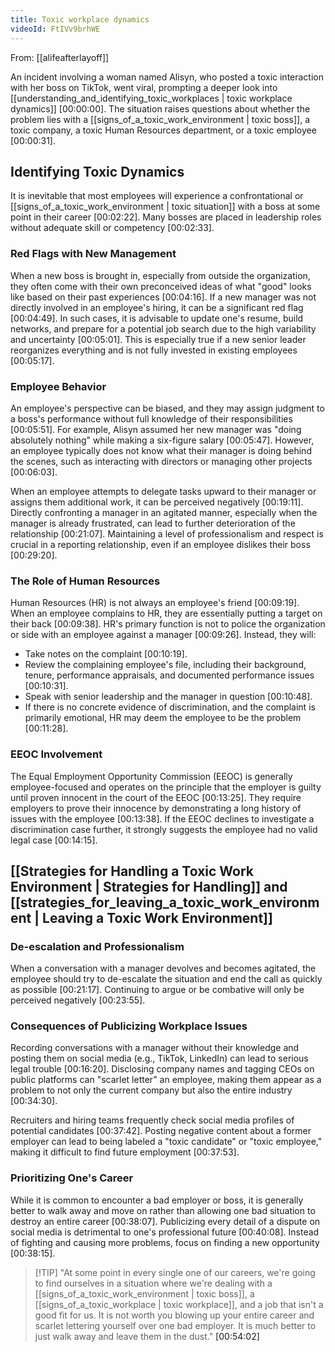 ```yaml
---
title: Toxic workplace dynamics
videoId: FtIVv9brhWE
---
```


From: [[alifeafterlayoff]] <br/> 

An incident involving a woman named Alisyn, who posted a toxic interaction with her boss on TikTok, went viral, prompting a deeper look into [[understanding_and_identifying_toxic_workplaces | toxic workplace dynamics]] <a class="yt-timestamp" data-t="00:00:00">[00:00:00]</a>. The situation raises questions about whether the problem lies with a [[signs_of_a_toxic_work_environment | toxic boss]], a toxic company, a toxic Human Resources department, or a toxic employee <a class="yt-timestamp" data-t="00:00:31">[00:00:31]</a>.

## Identifying Toxic Dynamics

It is inevitable that most employees will experience a confrontational or [[signs_of_a_toxic_work_environment | toxic situation]] with a boss at some point in their career <a class="yt-timestamp" data-t="00:02:22">[00:02:22]</a>. Many bosses are placed in leadership roles without adequate skill or competency <a class="yt-timestamp" data-t="00:02:33">[00:02:33]</a>.

### Red Flags with New Management
When a new boss is brought in, especially from outside the organization, they often come with their own preconceived ideas of what "good" looks like based on their past experiences <a class="yt-timestamp" data-t="00:04:16">[00:04:16]</a>. If a new manager was not directly involved in an employee's hiring, it can be a significant red flag <a class="yt-timestamp" data-t="00:04:49">[00:04:49]</a>. In such cases, it is advisable to update one's resume, build networks, and prepare for a potential job search due to the high variability and uncertainty <a class="yt-timestamp" data-t="00:05:01">[00:05:01]</a>. This is especially true if a new senior leader reorganizes everything and is not fully invested in existing employees <a class="yt-timestamp" data-t="00:05:17">[00:05:17]</a>.

### Employee Behavior
An employee's perspective can be biased, and they may assign judgment to a boss's performance without full knowledge of their responsibilities <a class="yt-timestamp" data-t="00:05:51">[00:05:51]</a>. For example, Alisyn assumed her new manager was "doing absolutely nothing" while making a six-figure salary <a class="yt-timestamp" data-t="00:05:47">[00:05:47]</a>. However, an employee typically does not know what their manager is doing behind the scenes, such as interacting with directors or managing other projects <a class="yt-timestamp" data-t="00:06:03">[00:06:03]</a>.

When an employee attempts to delegate tasks upward to their manager or assigns them additional work, it can be perceived negatively <a class="yt-timestamp" data-t="00:19:11">[00:19:11]</a>. Directly confronting a manager in an agitated manner, especially when the manager is already frustrated, can lead to further deterioration of the relationship <a class="yt-timestamp" data-t="00:21:07">[00:21:07]</a>. Maintaining a level of professionalism and respect is crucial in a reporting relationship, even if an employee dislikes their boss <a class="yt-timestamp" data-t="00:29:20">[00:29:20]</a>.

### The Role of Human Resources
Human Resources (HR) is not always an employee's friend <a class="yt-timestamp" data-t="00:09:19">[00:09:19]</a>. When an employee complains to HR, they are essentially putting a target on their back <a class="yt-timestamp" data-t="00:09:38">[00:09:38]</a>. HR's primary function is not to police the organization or side with an employee against a manager <a class="yt-timestamp" data-t="00:09:26">[00:09:26]</a>. Instead, they will:
*   Take notes on the complaint <a class="yt-timestamp" data-t="00:10:19">[00:10:19]</a>.
*   Review the complaining employee's file, including their background, tenure, performance appraisals, and documented performance issues <a class="yt-timestamp" data-t="00:10:31">[00:10:31]</a>.
*   Speak with senior leadership and the manager in question <a class="yt-timestamp" data-t="00:10:48">[00:10:48]</a>.
*   If there is no concrete evidence of discrimination, and the complaint is primarily emotional, HR may deem the employee to be the problem <a class="yt-timestamp" data-t="00:11:28">[00:11:28]</a>.

### EEOC Involvement
The Equal Employment Opportunity Commission (EEOC) is generally employee-focused and operates on the principle that the employer is guilty until proven innocent in the court of the EEOC <a class="yt-timestamp" data-t="00:13:25">[00:13:25]</a>. They require employers to prove their innocence by demonstrating a long history of issues with the employee <a class="yt-timestamp" data-t="00:13:38">[00:13:38]</a>. If the EEOC declines to investigate a discrimination case further, it strongly suggests the employee had no valid legal case <a class="yt-timestamp" data-t="00:14:15">[00:14:15]</a>.

## [[Strategies for Handling a Toxic Work Environment | Strategies for Handling]] and [[strategies_for_leaving_a_toxic_work_environment | Leaving a Toxic Work Environment]]

### De-escalation and Professionalism
When a conversation with a manager devolves and becomes agitated, the employee should try to de-escalate the situation and end the call as quickly as possible <a class="yt-timestamp" data-t="00:21:17">[00:21:17]</a>. Continuing to argue or be combative will only be perceived negatively <a class="yt-timestamp" data-t="00:23:55">[00:23:55]</a>.

### Consequences of Publicizing Workplace Issues
Recording conversations with a manager without their knowledge and posting them on social media (e.g., TikTok, LinkedIn) can lead to serious legal trouble <a class="yt-timestamp" data-t="00:16:20">[00:16:20]</a>. Disclosing company names and tagging CEOs on public platforms can "scarlet letter" an employee, making them appear as a problem to not only the current company but also the entire industry <a class="yt-timestamp" data-t="00:34:30">[00:34:30]</a>.

Recruiters and hiring teams frequently check social media profiles of potential candidates <a class="yt-timestamp" data-t="00:37:42">[00:37:42]</a>. Posting negative content about a former employer can lead to being labeled a "toxic candidate" or "toxic employee," making it difficult to find future employment <a class="yt-timestamp" data-t="00:37:53">[00:37:53]</a>.

### Prioritizing One's Career
While it is common to encounter a bad employer or boss, it is generally better to walk away and move on rather than allowing one bad situation to destroy an entire career <a class="yt-timestamp" data-t="00:38:07">[00:38:07]</a>. Publicizing every detail of a dispute on social media is detrimental to one's professional future <a class="yt-timestamp" data-t="00:40:08">[00:40:08]</a>. Instead of fighting and causing more problems, focus on finding a new opportunity <a class="yt-timestamp" data-t="00:38:15">[00:38:15]</a>.

> [!TIP] "At some point in every single one of our careers, we're going to find ourselves in a situation where we're dealing with a [[signs_of_a_toxic_work_environment | toxic boss]], a [[signs_of_a_toxic_workplace | toxic workplace]], and a job that isn't a good fit for us. It is not worth you blowing up your entire career and scarlet lettering yourself over one bad employer. It is much better to just walk away and leave them in the dust." <a class="yt-timestamp" data-t="00:54:02">[00:54:02]</a>